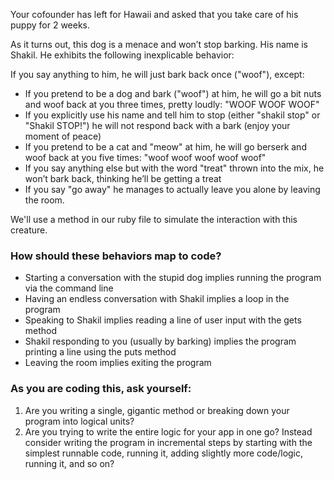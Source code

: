 Your cofounder has left for Hawaii and asked that you take care of his puppy for 2 weeks.

As it turns out, this dog is a menace and won’t stop barking. His name is Shakil. He exhibits the following inexplicable behavior:

If you say anything to him, he will just bark back once ("woof"), except:
* If you pretend to be a dog and bark ("woof") at him, he will go a bit nuts and woof back at you three times, pretty loudly: "WOOF WOOF WOOF"
* If you explicitly use his name and tell him to stop (either "shakil stop" or "Shakil STOP!") he will not respond back with a bark (enjoy your moment of peace)
* If you pretend to be a cat and "meow" at him, he will go berserk and woof back at you five times: "woof woof woof woof woof"
* If you say anything else but with the word "treat" thrown into the mix, he won’t bark back, thinking he’ll be getting a treat
* If you say "go away" he manages to actually leave you alone by leaving the room.

We'll use a method in our ruby file to simulate the interaction with this creature.

### How should these behaviors map to code?

* Starting a conversation with the stupid dog implies running the program via the command line
* Having an endless conversation with Shakil implies a loop in the program
* Speaking to Shakil implies reading a line of user input with the gets method
* Shakil responding to you (usually by barking) implies the program printing a line using the puts method
* Leaving the room implies exiting the program

### As you are coding this, ask yourself:

1. Are you writing a single, gigantic method or breaking down your program into logical units?
2. Are you trying to write the entire logic for your app in one go? Instead consider writing the program in incremental steps by starting with the simplest runnable code, running it, adding slightly more code/logic, running it, and so on?
